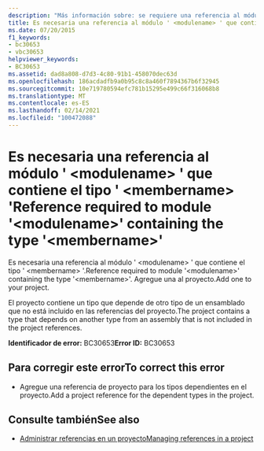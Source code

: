 ```yaml
---
description: "Más información sobre: se requiere una referencia al módulo ' <modulename> ' que contiene el tipo ' <membername> '"
title: Es necesaria una referencia al módulo ' <modulename> ' que contiene el tipo ' <membername> '
ms.date: 07/20/2015
f1_keywords:
- bc30653
- vbc30653
helpviewer_keywords:
- BC30653
ms.assetid: dad8a808-d7d3-4c80-91b1-458070dec63d
ms.openlocfilehash: 186acdadfb9a0b95c8c8a460f7894367b6f32945
ms.sourcegitcommit: 10e719780594efc781b15295e499c66f316068b8
ms.translationtype: MT
ms.contentlocale: es-ES
ms.lasthandoff: 02/14/2021
ms.locfileid: "100472088"
---
```

# <a name="reference-required-to-module-modulename-containing-the-type-membername"></a><span data-ttu-id="fa188-103">Es necesaria una referencia al módulo ' \<modulename> ' que contiene el tipo ' \<membername> '</span><span class="sxs-lookup"><span data-stu-id="fa188-103">Reference required to module '\<modulename>' containing the type '\<membername>'</span></span>

<span data-ttu-id="fa188-104">Es necesaria una referencia al módulo ' \<modulename> ' que contiene el tipo ' \<membername> '.</span><span class="sxs-lookup"><span data-stu-id="fa188-104">Reference required to module '\<modulename>' containing the type '\<membername>'.</span></span> <span data-ttu-id="fa188-105">Agregue una al proyecto.</span><span class="sxs-lookup"><span data-stu-id="fa188-105">Add one to your project.</span></span>  
  
 <span data-ttu-id="fa188-106">El proyecto contiene un tipo que depende de otro tipo de un ensamblado que no está incluido en las referencias del proyecto.</span><span class="sxs-lookup"><span data-stu-id="fa188-106">The project contains a type that depends on another type from an assembly that is not included in the project references.</span></span>  
  
 <span data-ttu-id="fa188-107">**Identificador de error:** BC30653</span><span class="sxs-lookup"><span data-stu-id="fa188-107">**Error ID:** BC30653</span></span>  
  
## <a name="to-correct-this-error"></a><span data-ttu-id="fa188-108">Para corregir este error</span><span class="sxs-lookup"><span data-stu-id="fa188-108">To correct this error</span></span>  
  
- <span data-ttu-id="fa188-109">Agregue una referencia de proyecto para los tipos dependientes en el proyecto.</span><span class="sxs-lookup"><span data-stu-id="fa188-109">Add a project reference for the dependent types in the project.</span></span>  
  
## <a name="see-also"></a><span data-ttu-id="fa188-110">Consulte también</span><span class="sxs-lookup"><span data-stu-id="fa188-110">See also</span></span>

- [<span data-ttu-id="fa188-111">Administrar referencias en un proyecto</span><span class="sxs-lookup"><span data-stu-id="fa188-111">Managing references in a project</span></span>](/visualstudio/ide/managing-references-in-a-project)
